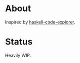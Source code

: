 # About

Inspired by [haskell-code-explorer](https://github.com/alexwl/haskell-code-explorer).

# Status

Heavily WIP.
